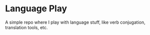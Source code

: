 # Language Play

A simple repo where I play with language stuff, like verb conjugation, translation tools, etc.